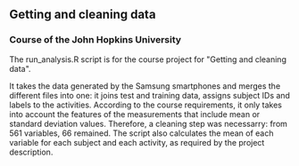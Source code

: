 ## Getting and cleaning data
### Course of the John Hopkins University

The run_analysis.R script is for the course project for "Getting and cleaning data".

It takes the data generated by the Samsung smartphones and merges the different files into one:
it joins test and training data, assigns subject IDs and labels to the activities.
According to the course requirements, it only takes into account the features of the measurements
that include mean or standard deviation values. Therefore, a cleaning step was necessarry: from 561 variables, 66 remained. 
The script also calculates the mean of each variable for each subject and each activity, as required by the project description.
